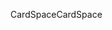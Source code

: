 <span data-ttu-id="90db3-101">CardSpace</span><span class="sxs-lookup"><span data-stu-id="90db3-101">CardSpace</span></span>